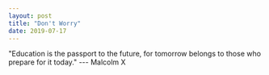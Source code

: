 ```yaml
---
layout: post
title: "Don't Worry"
date: 2019-07-17
---
```

"Education is the passport to the future, for tomorrow belongs to those who prepare for it today."
--- Malcolm X
